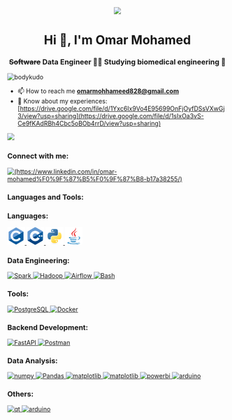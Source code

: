 <div align="center">
  <img src="https://media.tenor.com/GfSX-u7VGM4AAAAC/coding.gif" />
</div>

<h1 align="center">Hi 👋, I'm Omar Mohamed</h1>
<h3 align="center">
  <del>Software</del> Data Engineer 👨‍💻 Studying biomedical engineering 🧬
</h3>

<p align="left">
  <img
    src="https://komarev.com/ghpvc/?username=bodykudo&label=Profile%20views&color=0e75b6&style=flat"
    alt="bodykudo"
  />
</p>

- 📫 How to reach me **omarmohhameed828@gmail.com**
- 📄 Know about my experiences: [https://drive.google.com/file/d/1Yxc6Ix9Vo4E95699OnFjOyfDSsVXwGj3/view?usp=sharing](https://drive.google.com/file/d/1sIxOa3vS-Ce9fKAdRBh4Cbc5oBOb4rrD/view?usp=sharing)

![](https://leetcard.jacoblin.cool/omar_muhamed?theme=light,unicorn)

<h3 align="left">Connect with me:</h3>
<p align="left">
  <a href="https://www.linkedin.com/in/omar-mohamed%F0%9F%87%B5%F0%9F%87%B8-b17a38255/" target="blank"
    ><img
      align="center"
      src="https://raw.githubusercontent.com/rahuldkjain/github-profile-readme-generator/master/src/images/icons/Social/linked-in-alt.svg"
      alt="(https://www.linkedin.com/in/omar-mohamed%F0%9F%87%B5%F0%9F%87%B8-b17a38255/)"
      height="30"
      width="40"
  /></a>
</p>

<h3 align="left">Languages and Tools:</h3>
<h3 align="left">Languages:</h3>
<p align="left">
  <a href="https://www.cprogramming.com/" target="_blank" rel="noreferrer">
    <img
      src="https://raw.githubusercontent.com/devicons/devicon/master/icons/c/c-original.svg"
      alt="c"
      width="40"
      height="40"
    />
  </a>
  <a href="https://www.w3schools.com/cpp/" target="_blank" rel="noreferrer">
    <img
      src="https://raw.githubusercontent.com/devicons/devicon/master/icons/cplusplus/cplusplus-original.svg"
      alt="cplusplus"
      width="40"
      height="40"
    />
  </a>
  <a href="https://www.python.org" target="_blank" rel="noreferrer">
    <img
      src="https://raw.githubusercontent.com/devicons/devicon/master/icons/python/python-original.svg"
      alt="python"
      width="40"
      height="40"
    />
  </a>
  <a href="https://www.java.com" target="_blank" rel="noreferrer">
    <img
      src="https://raw.githubusercontent.com/devicons/devicon/master/icons/java/java-original.svg"
      alt="java"
      width="40"
      height="40"
    />
  </a>
</p>
<h3 align="left">Data Engineering:</h3>
<p align="left">
  <a href="https://spark.apache.org/" target="_blank" rel="noreferrer">
    <img
      src="https://spark.apache.org/images/spark-logo-trademark.png"
      alt="Spark"
      width="40"
      height="40"
    />
  </a>
  <a href="https://hadoop.apache.org/" target="_blank" rel="noreferrer">
    <img
      src="https://www.vectorlogo.zone/logos/apache_hadoop/apache_hadoop-ar21.svg"
      alt="Hadoop"
      width="55"
      height="40"
    />
  </a>
  <a href="https://airflow.apache.org/" target="_blank" rel="noreferrer">
    <img
      src="https://cwiki.apache.org/confluence/download/attachments/145723561/airflow_white_bg.png?api=v2"
      alt="Airflow"
      width="40"
      height="40"
    />
  </a>
  <a href="https://www.gnu.org/software/bash/" target="_blank" rel="noreferrer">
    <img
      src="https://www.vectorlogo.zone/logos/gnu_bash/gnu_bash-icon.svg"
      alt="Bash"
      width="40"
      height="40"
    />
  </a>
</p>
<h3 align="left">Tools:</h3>
<p align="left">
  <a href="https://www.postgresql.org/" target="_blank" rel="noreferrer">
    <img
      src="https://www.vectorlogo.zone/logos/postgresql/postgresql-icon.svg"
      alt="PostgreSQL"
      width="40"
      height="40"
    />
  </a>
  <a href="https://www.docker.com/" target="_blank" rel="noreferrer">
    <img
      src="https://www.vectorlogo.zone/logos/docker/docker-icon.svg"
      alt="Docker"
      width="40"
      height="40"
    />
  </a>
</p>
<h3 align="left">Backend Development:</h3>
<p align="left">
  <a href="https://fastapi.tiangolo.com/" target="_blank" rel="noreferrer">
    <img
      src="https://github.com/gilbarbara/logos/blob/main/logos/fastapi.svg"
      alt="FastAPI"
      width="40"
      height="40"
    />
  </a>
  <a href="https://www.postman.com/" target="_blank" rel="noreferrer">
    <img
      src="https://www.vectorlogo.zone/logos/getpostman/getpostman-icon.svg"
      alt="Postman"
      width="40"
      height="40"
    />
  </a>
</p>

<h3 align="left">Data Analysis:</h3>
<p align="left">
  <a href="https://numpy.org/" target="_blank" rel="noreferrer">
    <img
      src="https://www.svgrepo.com/show/354127/numpy.svg"
      alt="numpy"
      width="40"
      height="40"
    />
  </a>
  <a href="https://pandas.pydata.org/" target="_blank" rel="noreferrer">
    <img
      src="https://upload.wikimedia.org/wikipedia/commons/thumb/2/22/Pandas_mark.svg/800px-Pandas_mark.svg.png"
      alt="Pandas"
      width="40"
      height="40"
    />
  </a>
  <a href="https://matplotlib.org/" target="_blank" rel="noreferrer">
    <img
      src="https://upload.wikimedia.org/wikipedia/commons/thumb/8/84/Matplotlib_icon.svg/1024px-Matplotlib_icon.svg.png"
      alt="matplotlib"
      width="40"
      height="40"
    />
  </a>
    <a href="https://www.bing.com/ck/a?!&&p=bdbda08895c2e3afJmltdHM9MTcxMTMyNDgwMCZpZ3VpZD0zNDE1Y2U4OC0zNDdmLTYwNzEtMDQwZS1kYWFlMzUwMzYxNTcmaW5zaWQ9NTU0OQ&ptn=3&ver=2&hsh=3&fclid=3415ce88-347f-6071-040e-daae35036157&psq=microsoft+excel&u=a1aHR0cHM6Ly93d3cubWljcm9zb2Z0LmNvbS9lbi11cy9taWNyb3NvZnQtMzY1L2V4Y2Vs&ntb=1" target="_blank" rel="noreferrer">
    <img
      src="https://upload.wikimedia.org/wikipedia/commons/8/8d/Microsoft_Excel_Logo_%282013-2019%29.svg"
      alt="matplotlib"
      width="40"
      height="40"
    />
  </a>
  <a
    href="https://powerbi.microsoft.com/en-us/"
    target="_blank"
    rel="noreferrer"
  >
    <img
      src="https://upload.wikimedia.org/wikipedia/commons/thumb/c/cf/New_Power_BI_Logo.svg/2048px-New_Power_BI_Logo.svg.png"
      alt="powerbi"
      width="40"
      height="40"
    />
  </a>
     <a href="https://www.bing.com/ck/a?!&&p=89da68c1861c840fJmltdHM9MTcxMTMyNDgwMCZpZ3VpZD0zNDE1Y2U4OC0zNDdmLTYwNzEtMDQwZS1kYWFlMzUwMzYxNTcmaW5zaWQ9NTIxMw&ptn=3&ver=2&hsh=3&fclid=3415ce88-347f-6071-040e-daae35036157&psq=tableau&u=a1aHR0cHM6Ly93d3cudGFibGVhdS5jb20v&ntb=1" target="_blank" rel="noreferrer">
    <img
      src="https://github.com/get-icon/geticon/blob/master/icons/tableau-icon.svg"
      alt="arduino"
      width="40"
      height="40"
    />
  </a>
</p>

<h3 align="left">Others:</h3>
<p align="left">
  <a href="https://www.qt.io/" target="_blank" rel="noreferrer">
    <img
      src="https://upload.wikimedia.org/wikipedia/commons/0/0b/Qt_logo_2016.svg"
      alt="qt"
      width="40"
      height="40"
    />
  </a>
  <a href="https://www.arduino.cc/" target="_blank" rel="noreferrer">
    <img
      src="https://cdn.worldvectorlogo.com/logos/arduino-1.svg"
      alt="arduino"
      width="40"
      height="40"
    />
  </a>
</p>
